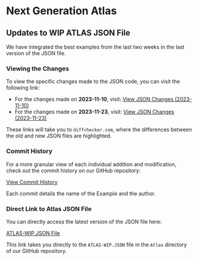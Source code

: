 # Next Generation Atlas

## Updates to WIP ATLAS JSON File

We have integrated the best examples from the last two weeks in the last version of the JSON file.

### Viewing the Changes

To view the specific changes made to the JSON code, you can visit the following link:

- For the changes made on **2023-11-10**, visit: [View JSON Changes (2023-11-10)](https://www.diffchecker.com/yl4PWxGl/)
- For the changes made on **2023-11-23**, visit: [View JSON Changes (2023-11-23)](https://www.diffchecker.com/emXrRgFU/)
  
These links will take you to `diffchecker.com`, where the differences between the old and new JSON files are highlighted.

### Commit History

For a more granular view of each individual addition and modification, check out the commit history on our GitHub repository:

[View Commit History](https://github.com/EndgameEdge/Next-Generation-Atlas/commits/main)

Each commit details the name of the Example and the author.

### Direct Link to Atlas JSON File

You can directly access the latest version of the JSON file here:

[ATLAS-WIP.JSON File](https://github.com/EndgameEdge/Next-Generation-Atlas/blob/main/Atlas/ATLAS-WIP.JSON)

This link takes you directly to the `ATLAS-WIP.JSON` file in the `Atlas` directory of our GitHub repository.
